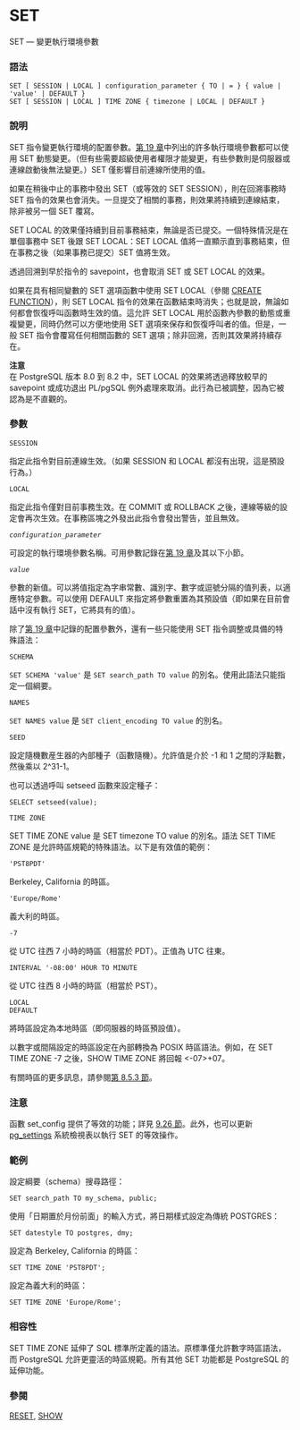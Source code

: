 # SET

SET — 變更執行環境參數

### 語法

```
SET [ SESSION | LOCAL ] configuration_parameter { TO | = } { value | 'value' | DEFAULT }
SET [ SESSION | LOCAL ] TIME ZONE { timezone | LOCAL | DEFAULT }
```

### 說明

SET 指令變更執行環境的配置參數。[第 19 章](../../server-administration/server-configuration/)中列出的許多執行環境參數都可以使用 SET 動態變更。（但有些需要超級使用者權限才能變更，有些參數則是伺服器或連線啟動後無法變更。）SET 僅影響目前連線所使用的值。

如果在稍後中止的事務中發出 SET（或等效的 SET SESSION），則在回溯事務時 SET 指令的效果也會消失。一旦提交了相關的事務，則效果將持續到連線結束，除非被另一個 SET 覆寫。

SET LOCAL 的效果僅持續到目前事務結束，無論是否已提交。一個特殊情況是在單個事務中 SET 後跟 SET LOCAL：SET LOCAL 值將一直顯示直到事務結束，但在事務之後（如果事務已提交）SET 值將生效。

透過回溯到早於指令的 savepoint，也會取消 SET 或 SET LOCAL 的效果。

如果在具有相同變數的 SET 選項函數中使用 SET LOCAL（參閱 [CREATE FUNCTION](create-function.md)），則 SET LOCAL 指令的效果在函數結束時消失；也就是說，無論如何都會恢復呼叫函數時生效的值。這允許 SET LOCAL 用於函數內參數的動態或重複變更，同時仍然可以方便地使用 SET 選項來保存和恢復呼叫者的值。但是，一般 SET 指令會覆寫任何相關函數的 SET 選項；除非回溯，否則其效果將持續存在。

**注意**\
在 PostgreSQL 版本 8.0 到 8.2 中，SET LOCAL 的效果將透過釋放較早的 savepoint 或成功退出 PL/pgSQL 例外處理來取消。此行為已被調整，因為它被認為是不直觀的。

### 參數

`SESSION`

指定此指令對目前連線生效。（如果 SESSION 和 LOCAL 都沒有出現，這是預設行為。）

`LOCAL`

指定此指令僅對目前事務生效。在 COMMIT 或 ROLLBACK 之後，連線等級的設定會再次生效。在事務區塊之外發出此指令會發出警告，並且無效。

_`configuration_parameter`_

可設定的執行環境參數名稱。可用參數記錄在[第 19 章](../../server-administration/server-configuration/)及其以下小節。

_`value`_

參數的新值。可以將值指定為字串常數、識別字、數字或逗號分隔的值列表，以適應特定參數。可以使用 DEFAULT 來指定將參數重置為其預設值（即如果在目前會話中沒有執行 SET，它將具有的值）。

除了[第 19 章](../../server-administration/server-configuration/)中記錄的配置參數外，還有一些只能使用 SET 指令調整或具備的特殊語法：

`SCHEMA`

`SET SCHEMA 'value'` 是 `SET search_path TO value` 的別名。使用此語法只能指定一個綱要。

`NAMES`

`SET NAMES value` 是 `SET client_encoding TO value` 的別名。

`SEED`

設定隨機數産生器的內部種子（函數隨機）。允許值是介於 -1 和 1 之間的浮點數，然後乘以 2^31-1。

也可以透過呼叫 setseed 函數來設定種子：

```
SELECT setseed(value);
```

`TIME ZONE`

SET TIME ZONE value 是 SET timezone TO value 的別名。語法 SET TIME ZONE 是允許時區規範的特殊語法。以下是有效值的範例：

`'PST8PDT'`

Berkeley, California 的時區。

`'Europe/Rome'`

義大利的時區。

`-7`

從 UTC 往西 7 小時的時區（相當於 PDT）。正值為 UTC 往東。

`INTERVAL '-08:00' HOUR TO MINUTE`

從 UTC 往西 8 小時的時區（相當於 PST）。

`LOCAL`\
`DEFAULT`

將時區設定為本地時區（即伺服器的時區預設值）。

以數字或間隔設定的時區設定在內部轉換為 POSIX 時區語法。例如，在 SET TIME ZONE -7 之後，SHOW TIME ZONE 將回報 <-07>+07。

有關時區的更多訊息，請參閱[第 8.5.3 節](../../the-sql-language/data-types/date-time.md#8-5-3-time-zones)。

### 注意

函數 set\_config 提供了等效的功能；詳見 [9.26 節](../../the-sql-language/functions-and-operators/system-administration.md)。此外，也可以更新 [pg\_settings](../../internals/54.-system-views/pg\_settings.md) 系統檢視表以執行 SET 的等效操作。

### 範例

設定綱要（schema）搜尋路徑：

```
SET search_path TO my_schema, public;
```

使用「日期置於月份前面」的輸入方式，將日期樣式設定為傳統 POSTGRES：

```
SET datestyle TO postgres, dmy;
```

設定為 Berkeley, California 的時區：

```
SET TIME ZONE 'PST8PDT';
```

設定為義大利的時區：

```
SET TIME ZONE 'Europe/Rome';
```

### 相容性

SET TIME ZONE 延伸了 SQL 標準所定義的語法。原標準僅允許數字時區語法，而 PostgreSQL 允許更靈活的時區規範。所有其他 SET 功能都是 PostgreSQL 的延伸功能。

### 參閱

[RESET](reset.md), [SHOW](show.md)
